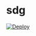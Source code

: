 # sdg
[![Deploy](https://www.herokucdn.com/deploy/button.png)](https://dashboard.heroku.com/new?template=https://github.com/ccouxx/loki) 
